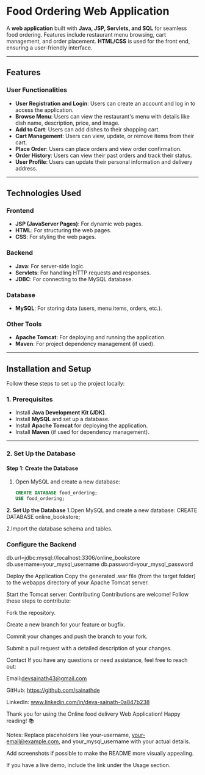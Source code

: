 # Food Ordering Web Application

A **web application** built with **Java, JSP, Servlets, and SQL** for seamless food ordering. Features include restaurant menu browsing, cart management, and order placement. **HTML/CSS** is used for the front end, ensuring a user-friendly interface.

---

## Features

### **User Functionalities**
- **User Registration and Login**: Users can create an account and log in to access the application.
- **Browse Menu**: Users can view the restaurant's menu with details like dish name, description, price, and image.
- **Add to Cart**: Users can add dishes to their shopping cart.
- **Cart Management**: Users can view, update, or remove items from their cart.
- **Place Order**: Users can place orders and view order confirmation.
- **Order History**: Users can view their past orders and track their status.
- **User Profile**: Users can update their personal information and delivery address.

---

## Technologies Used

### **Frontend**
- **JSP (JavaServer Pages)**: For dynamic web pages.
- **HTML**: For structuring the web pages.
- **CSS**: For styling the web pages.

### **Backend**
- **Java**: For server-side logic.
- **Servlets**: For handling HTTP requests and responses.
- **JDBC**: For connecting to the MySQL database.

### **Database**
- **MySQL**: For storing data (users, menu items, orders, etc.).

### **Other Tools**
- **Apache Tomcat**: For deploying and running the application.
- **Maven**: For project dependency management (if used).

---

## Installation and Setup

Follow these steps to set up the project locally:

### **1. Prerequisites**
- Install **Java Development Kit (JDK)**.
- Install **MySQL** and set up a database.
- Install **Apache Tomcat** for deploying the application.
- Install **Maven** (if used for dependency management).

---

### **2. Set Up the Database**

#### **Step 1: Create the Database**
1. Open MySQL and create a new database:
   ```sql
   CREATE DATABASE food_ordering;
   USE food_ordering;


**2. Set Up the Database**
1.Open MySQL and create a new database:
CREATE DATABASE online_bookstore;

2.Import the database schema and tables.

### Configure the Backend

db.url=jdbc:mysql://localhost:3306/online_bookstore
db.username=your_mysql_username
db.password=your_mysql_password

 Deploy the Application
Copy the generated .war file (from the target folder) to the webapps directory of your Apache Tomcat server.

Start the Tomcat server:
Contributing
Contributions are welcome! Follow these steps to contribute:

Fork the repository.

Create a new branch for your feature or bugfix.

Commit your changes and push the branch to your fork.

Submit a pull request with a detailed description of your changes.

Contact
If you have any questions or need assistance, feel free to reach out:

Email:devsainath43@gmail.com

GitHub: https://github.com/sainathde

LinkedIn: www.linkedin.com/in/deva-sainath-0a847b238

Thank you for using the Online food delivery Web Application! Happy reading! 📚

Notes:
Replace placeholders like your-username, your-email@example.com, and your_mysql_username with your actual details.

Add screenshots if possible to make the README more visually appealing.

If you have a live demo, include the link under the Usage section.
